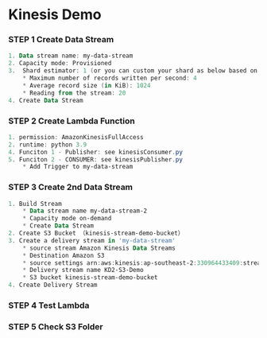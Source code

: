 # Kinesis Demo 

### STEP 1 Create Data Stream 
```powershell
1. Data stream name: my-data-stream
2. Capacity mode: Provisioned
3.  Shard estimator: 1 (or you can custom your shard as below based on needs)
    * Maximum number of records written per second: 4
    * Average record size (in KiB): 1024
    * Reading from the stream: 20
4. Create Data Stream
```

### STEP 2 Create Lambda Function 

```powershell
1. permission: AmazonKinesisFullAccess
2. runtime: python 3.9
4. Funciton 1 - Publisher: see kinesisConsumer.py
5. Funciton 2 - CONSUMER: see kinesisPublisher.py
    * Add Trigger to my-data-stream
```

### STEP 3 Create 2nd Data Stream
```powershell
1. Build Stream 
    * Data stream name my-data-stream-2
    * Capacity mode on-demand
    * Create Data Stream
2. Create S3 Bucket （kinesis-stream-demo-bucket）
3. Create a delivery stream in 'my-data-stream'
    * source stream Amazon Kinesis Data Streams 
    * Destination Amazon S3
    * source settings arn:aws:kinesis:ap-southeast-2:330964433409:stream/my-data-stream-2
    * Delivery stream name KD2-S3-Demo
    * S3 bucket kinesis-stream-demo-bucket 
4. Create Delivery Stream
```

### STEP 4 Test Lambda

### STEP 5 Check S3 Folder